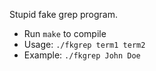 Stupid fake grep program.

- Run `make` to compile
- Usage: `./fkgrep term1 term2`
- Example: `./fkgrep John Doe`
